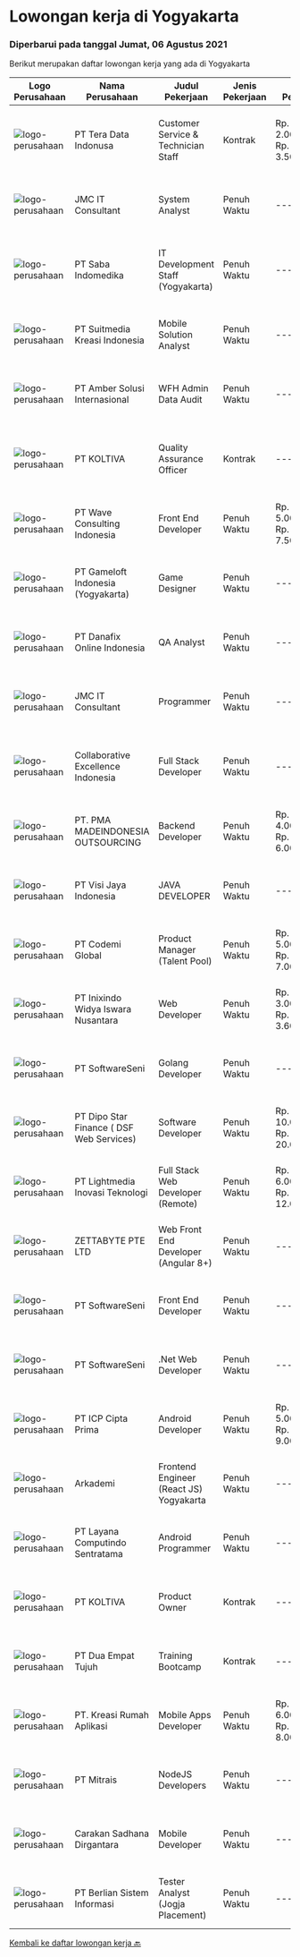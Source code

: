
  # Lowongan kerja di Yogyakarta

  ### Diperbarui pada tanggal Jumat, 06 Agustus 2021

  Berikut merupakan daftar lowongan kerja yang ada di Yogyakarta

  |Logo Perusahaan | Nama Perusahaan | Judul Pekerjaan | Jenis Pekerjaan | Gaji Pekerjaan | Lokasi | Deskripsi | Tanggal diunggah | Pranala |
  | -------------- | --------------- | --------------- | --------- | --------- | -------------- | ------- | ----------- | ----------- |
  |![logo-perusahaan](https://image-service-cdn.seek.com.au/2a9127ac3fd3db07b1d723c6316f9c097591f346/ee4dce1061f3f616224767ad58cb2fc751b8d2dc)|PT Tera Data Indonusa|Customer Service & Technician Staff|Kontrak|Rp. 2.000.000-Rp. 3.500.000|Yogyakarta|Deskripsi Pekerjaan: Fast respon dalam menerima keluhan pelanggan. Menerima dan menjawab telepon masuk. Mampu bekerjasama dengan divisi lain termasuk...|Kamis, 05 Agustus 2021|https://www.jobstreet.co.id/id/job/customer-service-technician-staff-3594542?token=0~8328db38-5bf7-4d0c-8cb2-aad3d46a32dc&sectionRank=1&jobId=jobstreet-id-job-3594542|
|![logo-perusahaan](https://image-service-cdn.seek.com.au/a2204a6f248fedfcfbb4d393e68e7d11a2931c9a/ee4dce1061f3f616224767ad58cb2fc751b8d2dc)|JMC IT Consultant|System Analyst|Penuh Waktu|---|Bantul|Greetings!We are growing IT Consultant that focused on E-Gov industry. Within 12 years, we are already helping more than 300 IT development in...|Kamis, 05 Agustus 2021|https://www.jobstreet.co.id/id/job/system-analyst-3581615?token=0~8328db38-5bf7-4d0c-8cb2-aad3d46a32dc&sectionRank=2&jobId=jobstreet-id-job-3581615|
|![logo-perusahaan](https://image-service-cdn.seek.com.au/fd4e0e8b1c4e3845b01f36c504d8073041e3b470/ee4dce1061f3f616224767ad58cb2fc751b8d2dc)|PT Saba Indomedika|IT Development Staff (Yogyakarta)|Penuh Waktu|---|Yogyakarta|Deskripsi Pekerjaan Membuat program untuk kebutuhan perusahaan khususnya aplikasi Finance Memformulasikan spesifikasi program dan basic prototypes...|Rabu, 04 Agustus 2021|https://www.jobstreet.co.id/id/job/it-development-staff-yogyakarta-3585518?token=0~8328db38-5bf7-4d0c-8cb2-aad3d46a32dc&sectionRank=3&jobId=jobstreet-id-job-3585518|
|![logo-perusahaan](https://image-service-cdn.seek.com.au/d1d6d9e7af7147dee7b7111b97e67641fcf252e0/ee4dce1061f3f616224767ad58cb2fc751b8d2dc)|PT Suitmedia Kreasi Indonesia|Mobile Solution Analyst|Penuh Waktu|---|Jakarta Raya|Role: You will analyze, design, and deliver high-quality mobile applications. Responsibilities: Conduct research to understand what clients need and...|Rabu, 04 Agustus 2021|https://www.jobstreet.co.id/id/job/mobile-solution-analyst-3593010?token=0~8328db38-5bf7-4d0c-8cb2-aad3d46a32dc&sectionRank=4&jobId=jobstreet-id-job-3593010|
|![logo-perusahaan](https://us.123rf.com/450wm/pavelstasevich/pavelstasevich1811/pavelstasevich181101027/112815900-stock-vector-no-image-available-icon-flat-vector.jpg?ver=6)|PT Amber Solusi Internasional|WFH Admin Data Audit|Penuh Waktu|---|Bali|Job Responsibilities: Data extraction, preparation, formula-calculation, formatting, cleaning up (this can be for item master data, pricing, customer...|Rabu, 04 Agustus 2021|https://www.jobstreet.co.id/id/job/wfh-admin-data-audit-3592720?token=0~8328db38-5bf7-4d0c-8cb2-aad3d46a32dc&sectionRank=5&jobId=jobstreet-id-job-3592720|
|![logo-perusahaan](https://image-service-cdn.seek.com.au/c722a803b1d921d6d97b57b4df8a14b7a3bb09c5/ee4dce1061f3f616224767ad58cb2fc751b8d2dc)|PT KOLTIVA|Quality Assurance Officer|Kontrak|---|Yogyakarta|Melakukan pengujian dan dokumentasi aplikasi serta memberi pelatihan kepada pengguna aplikasi. Berhubungan dengan tim internal (misalnya pengembang...|Selasa, 03 Agustus 2021|https://www.jobstreet.co.id/id/job/quality-assurance-officer-3592270?token=0~8328db38-5bf7-4d0c-8cb2-aad3d46a32dc&sectionRank=6&jobId=jobstreet-id-job-3592270|
|![logo-perusahaan](https://image-service-cdn.seek.com.au/d2e13c1755cfcfdfcb7b7635f1ecbc768f39f325/ee4dce1061f3f616224767ad58cb2fc751b8d2dc)|PT Wave Consulting Indonesia|Front End Developer|Penuh Waktu|Rp. 5.000.000-Rp. 7.500.000|Jawa Timur|Remote Front End Developer (WFH)Fantastic opportunity for a talented and highly motivated Javascript Developer with 3+ years experience to join our...|Kamis, 05 Agustus 2021|https://www.jobstreet.co.id/id/job/front-end-developer-3582387?token=0~8328db38-5bf7-4d0c-8cb2-aad3d46a32dc&sectionRank=7&jobId=jobstreet-id-job-3582387|
|![logo-perusahaan](https://image-service-cdn.seek.com.au/0daa4958d250bc94afa505066b2907db3257e6fc/ee4dce1061f3f616224767ad58cb2fc751b8d2dc)|PT Gameloft Indonesia (Yogyakarta)|Game Designer|Penuh Waktu|---|Yogyakarta|Job DescriptionFrom the beginning of your journey with us you will: Conceptualize and design new features for world class mobile games Work on action...|Rabu, 04 Agustus 2021|https://www.jobstreet.co.id/id/job/game-designer-3593233?token=0~8328db38-5bf7-4d0c-8cb2-aad3d46a32dc&sectionRank=8&jobId=jobstreet-id-job-3593233|
|![logo-perusahaan](https://image-service-cdn.seek.com.au/e3bd41a0db66cdcdd4b78343dfdcc4a969a0e7c5/ee4dce1061f3f616224767ad58cb2fc751b8d2dc)|PT Danafix Online Indonesia|QA Analyst|Penuh Waktu|---|Yogyakarta|Job requirements Bachelor's Degree in Computer Science, Information Technology, Computer Engineering, and any related field Experience in Automation...|Rabu, 04 Agustus 2021|https://www.jobstreet.co.id/id/job/qa-analyst-3585478?token=0~8328db38-5bf7-4d0c-8cb2-aad3d46a32dc&sectionRank=9&jobId=jobstreet-id-job-3585478|
|![logo-perusahaan](https://image-service-cdn.seek.com.au/a2204a6f248fedfcfbb4d393e68e7d11a2931c9a/ee4dce1061f3f616224767ad58cb2fc751b8d2dc)|JMC IT Consultant|Programmer|Penuh Waktu|---|Bantul|Greetings! We are growing IT Consultant that focused on E-Gov industry. Within 12 years, we are already helping more than 300 IT development in...|Selasa, 03 Agustus 2021|https://www.jobstreet.co.id/id/job/programmer-3581284?token=0~8328db38-5bf7-4d0c-8cb2-aad3d46a32dc&sectionRank=10&jobId=jobstreet-id-job-3581284|
|![logo-perusahaan](https://image-service-cdn.seek.com.au/7145b1ba6bc0dbd678e2bf86d776dd2b1b9b81f6/ee4dce1061f3f616224767ad58cb2fc751b8d2dc)|Collaborative Excellence Indonesia|Full Stack Developer|Penuh Waktu|---|Jakarta Raya|Responsibilities: Work with Business/Product Owners/product development team/Project Manager to design, develop, maintain and enhance web-based &amp;...|Kamis, 05 Agustus 2021|https://www.jobstreet.co.id/id/job/full-stack-developer-3582381?token=0~8328db38-5bf7-4d0c-8cb2-aad3d46a32dc&sectionRank=11&jobId=jobstreet-id-job-3582381|
|![logo-perusahaan](https://image-service-cdn.seek.com.au/a9061fe678ca53d6b3b0370f9c3b5f298a9e6fcc/ee4dce1061f3f616224767ad58cb2fc751b8d2dc)|PT. PMA MADEINDONESIA OUTSOURCING|Backend Developer|Penuh Waktu|Rp. 4.000.000-Rp. 6.000.000|Sleman|MadeIndonesia was founded in 2012. What started with outsourcing only web development has now grown into a complete package of services. In addition...|Kamis, 05 Agustus 2021|https://www.jobstreet.co.id/id/job/backend-developer-3593875?token=0~8328db38-5bf7-4d0c-8cb2-aad3d46a32dc&sectionRank=12&jobId=jobstreet-id-job-3593875|
|![logo-perusahaan](https://image-service-cdn.seek.com.au/271604a60db206de27f2dac5a79303874f1d7f2f/ee4dce1061f3f616224767ad58cb2fc751b8d2dc)|PT Visi Jaya Indonesia|JAVA DEVELOPER|Penuh Waktu|---|Jakarta Selatan|Build your Career with Eidupay!We are looking for Java Developer to be part of our team in Jakarta and Jogja.Job Reponsibility Develop a scalable and...|Kamis, 05 Agustus 2021|https://www.jobstreet.co.id/id/job/java-developer-3586630?token=0~8328db38-5bf7-4d0c-8cb2-aad3d46a32dc&sectionRank=13&jobId=jobstreet-id-job-3586630|
|![logo-perusahaan](https://image-service-cdn.seek.com.au/8149326804c05fbb07b7e748fec1155fc8788f12/ee4dce1061f3f616224767ad58cb2fc751b8d2dc)|PT Codemi Global|Product Manager (Talent Pool)|Penuh Waktu|Rp. 5.000.000-Rp. 7.000.000|Yogyakarta|Working in Yogyakarta but willing to business travel to Jakarta At least 3 years of experience in Product Management Experience in Mobile App Product...|Rabu, 04 Agustus 2021|https://www.jobstreet.co.id/id/job/product-manager-talent-pool-3592935?token=0~8328db38-5bf7-4d0c-8cb2-aad3d46a32dc&sectionRank=14&jobId=jobstreet-id-job-3592935|
|![logo-perusahaan](https://image-service-cdn.seek.com.au/c6be85c00c4c8b7fd45d294fedbf7192ba728bbe/ee4dce1061f3f616224767ad58cb2fc751b8d2dc)|PT Inixindo Widya Iswara Nusantara|Web Developer|Penuh Waktu|Rp. 3.000.000-Rp. 3.600.000|Yogyakarta|Mengembangkan aplikasi internal perusahaan Melakukan test integrasi sistem Mengembangkan aplikasi berbasis web Persyaratan Minimal D3 Teknik...|Rabu, 04 Agustus 2021|https://www.jobstreet.co.id/id/job/web-developer-3592650?token=0~8328db38-5bf7-4d0c-8cb2-aad3d46a32dc&sectionRank=15&jobId=jobstreet-id-job-3592650|
|![logo-perusahaan](https://image-service-cdn.seek.com.au/c05a3e3e627c08dd9cbb310c1a48f4a5a42787b6/ee4dce1061f3f616224767ad58cb2fc751b8d2dc)|PT SoftwareSeni|Golang Developer|Penuh Waktu|---|Yogyakarta|SoftwareSeni is a Software Development Company based in Yogyakarta &amp; Sydney, Australia. We have been designing and developing phone apps,...|Rabu, 04 Agustus 2021|https://www.jobstreet.co.id/id/job/golang-developer-3593067?token=0~8328db38-5bf7-4d0c-8cb2-aad3d46a32dc&sectionRank=16&jobId=jobstreet-id-job-3593067|
|![logo-perusahaan](https://us.123rf.com/450wm/pavelstasevich/pavelstasevich1811/pavelstasevich181101027/112815900-stock-vector-no-image-available-icon-flat-vector.jpg?ver=6)|PT Dipo Star Finance ( DSF Web Services)|Software Developer|Penuh Waktu|Rp. 10.000.000-Rp. 20.000.000|Jakarta Pusat|Job Description Collaborate with cross-functional teams (Sales, Marketing, Hardware, Product, Mobile, DevOps, UX, Data Science, Data Engineering, QA,...|Rabu, 04 Agustus 2021|https://www.jobstreet.co.id/id/job/software-developer-3585631?token=0~8328db38-5bf7-4d0c-8cb2-aad3d46a32dc&sectionRank=17&jobId=jobstreet-id-job-3585631|
|![logo-perusahaan](https://image-service-cdn.seek.com.au/ebfe0f91667a47547f62ce1bea5320e2313e817f/ee4dce1061f3f616224767ad58cb2fc751b8d2dc)|PT Lightmedia Inovasi Teknologi|Full Stack Web Developer (Remote)|Penuh Waktu|Rp. 6.000.000-Rp. 12.000.000|Jakarta Raya|Responsibilities:  Design and develop web applications from the existing framework Develop, test and support technical solutions across a full-stack...|Kamis, 05 Agustus 2021|https://www.jobstreet.co.id/id/job/full-stack-web-developer-remote-3593613?token=0~8328db38-5bf7-4d0c-8cb2-aad3d46a32dc&sectionRank=18&jobId=jobstreet-id-job-3593613|
|![logo-perusahaan](https://image-service-cdn.seek.com.au/d6f07ae1ef1c30933944876d0a20460f9f186c19/ee4dce1061f3f616224767ad58cb2fc751b8d2dc)|ZETTABYTE PTE LTD|Web Front End Developer (Angular 8+)|Penuh Waktu|---|Yogyakarta|Company IntroductionZettabyte is a software development company that focuses on the education sector. We work together with our multicultural team...|Selasa, 03 Agustus 2021|https://www.jobstreet.co.id/id/job/web-front-end-developer-angular-8-3580526?token=0~8328db38-5bf7-4d0c-8cb2-aad3d46a32dc&sectionRank=19&jobId=jobstreet-id-job-3580526|
|![logo-perusahaan](https://image-service-cdn.seek.com.au/c05a3e3e627c08dd9cbb310c1a48f4a5a42787b6/ee4dce1061f3f616224767ad58cb2fc751b8d2dc)|PT SoftwareSeni|Front End Developer|Penuh Waktu|---|Yogyakarta|SoftwareSeni is a Software Development Company based in Yogyakarta &amp; Sydney, Australia. We have been designing and developing phone apps,...|Rabu, 04 Agustus 2021|https://www.jobstreet.co.id/id/job/front-end-developer-3592556?token=0~8328db38-5bf7-4d0c-8cb2-aad3d46a32dc&sectionRank=20&jobId=jobstreet-id-job-3592556|
|![logo-perusahaan](https://image-service-cdn.seek.com.au/c05a3e3e627c08dd9cbb310c1a48f4a5a42787b6/ee4dce1061f3f616224767ad58cb2fc751b8d2dc)|PT SoftwareSeni|.Net Web Developer|Penuh Waktu|---|Yogyakarta|SoftwareSeni is a Software Development Company based in Yogyakarta &amp; Sydney, Australia. We have been designing and developing phone apps,...|Selasa, 03 Agustus 2021|https://www.jobstreet.co.id/id/job/net-web-developer-3591585?token=0~8328db38-5bf7-4d0c-8cb2-aad3d46a32dc&sectionRank=21&jobId=jobstreet-id-job-3591585|
|![logo-perusahaan](https://image-service-cdn.seek.com.au/f9a61a530fbecf7f0145f2ea56b5b4d8ccdad5d1/ee4dce1061f3f616224767ad58cb2fc751b8d2dc)|PT ICP Cipta Prima|Android Developer|Penuh Waktu|Rp. 5.000.000-Rp. 9.000.000|Yogyakarta|Persyaratan: Mahir dalam Android Native Berpengalaman atau dapat menggunakan kotlin merupakan nilai tambah Berpengalaman dalam Hybird Mobile...|Selasa, 03 Agustus 2021|https://www.jobstreet.co.id/id/job/android-developer-3580756?token=0~8328db38-5bf7-4d0c-8cb2-aad3d46a32dc&sectionRank=22&jobId=jobstreet-id-job-3580756|
|![logo-perusahaan](https://image-service-cdn.seek.com.au/bfb3f9e848a52f5279dad0e2d966834cbc95dbec/ee4dce1061f3f616224767ad58cb2fc751b8d2dc)|Arkademi|Frontend Engineer (React JS) Yogyakarta|Penuh Waktu|---|Yogyakarta|Key Responsibilities: Create and maintenance frontend website using ReactJS and API Create reusable components and front-end libraries for future...|Rabu, 04 Agustus 2021|https://www.jobstreet.co.id/id/job/frontend-engineer-react-js-yogyakarta-3593212?token=0~8328db38-5bf7-4d0c-8cb2-aad3d46a32dc&sectionRank=23&jobId=jobstreet-id-job-3593212|
|![logo-perusahaan](https://image-service-cdn.seek.com.au/613f901daeb8be2d89c655ebdc2b9758473108d8/ee4dce1061f3f616224767ad58cb2fc751b8d2dc)|PT Layana Computindo Sentratama|Android Programmer|Penuh Waktu|---|Yogyakarta|Syarat: Menguasai pemrograman aplikasi Android, menggunakan Kotlin Menguasai Android Studio Memahami XML, Android SDK, Firebase, MySQL, Google API,...|Senin, 02 Agustus 2021|https://www.jobstreet.co.id/id/job/android-programmer-3591126?token=0~8328db38-5bf7-4d0c-8cb2-aad3d46a32dc&sectionRank=24&jobId=jobstreet-id-job-3591126|
|![logo-perusahaan](https://image-service-cdn.seek.com.au/c722a803b1d921d6d97b57b4df8a14b7a3bb09c5/ee4dce1061f3f616224767ad58cb2fc751b8d2dc)|PT KOLTIVA|Product Owner|Kontrak|---|Yogyakarta|Responsibilities:Product Owner responsibility is to ensures their products offer optimal value to potential customers. Interface with customers,...|Sabtu, 31 Juli 2021|https://www.jobstreet.co.id/id/job/product-owner-3582719?token=0~8328db38-5bf7-4d0c-8cb2-aad3d46a32dc&sectionRank=25&jobId=jobstreet-id-job-3582719|
|![logo-perusahaan](https://image-service-cdn.seek.com.au/d2d3884bcbeff9e992cca4e05452eaf9f393eaeb/ee4dce1061f3f616224767ad58cb2fc751b8d2dc)|PT Dua Empat Tujuh|Training Bootcamp|Kontrak|---|Yogyakarta|Kualifikasi: SMK, D3, S1 TKJ, RPL, Sistem Informasi / Teknik Informatika Mengerti algoritma pemrograman Menguasai minimal satu bahasa pemrograman...|Selasa, 03 Agustus 2021|https://www.jobstreet.co.id/id/job/training-bootcamp-3591426?token=0~8328db38-5bf7-4d0c-8cb2-aad3d46a32dc&sectionRank=26&jobId=jobstreet-id-job-3591426|
|![logo-perusahaan](https://image-service-cdn.seek.com.au/13f7466ed464c1e6442064fa0564efac70e6da12/ee4dce1061f3f616224767ad58cb2fc751b8d2dc)|PT. Kreasi Rumah Aplikasi|Mobile Apps Developer|Penuh Waktu|Rp. 6.000.000-Rp. 8.000.000|Bantul|Memiliki pengalaman 2-5 tahun dalam pengembangan aplikasi mobile (wajib menyertakan portofio). Berpengalaman dalam menggunakan Dart dan Flutter....|Senin, 02 Agustus 2021|https://www.jobstreet.co.id/id/job/mobile-apps-developer-3580338?token=0~8328db38-5bf7-4d0c-8cb2-aad3d46a32dc&sectionRank=27&jobId=jobstreet-id-job-3580338|
|![logo-perusahaan](https://image-service-cdn.seek.com.au/969b0c47f133a1e0155056a5d964c63953dd6304/ee4dce1061f3f616224767ad58cb2fc751b8d2dc)|PT Mitrais|NodeJS Developers|Penuh Waktu|---|Bali|Build your Career with Mitrais! We're urgently looking for experienced NodeJS Developers to be part of our team for an immediate start.Our client is a...|Sabtu, 31 Juli 2021|https://www.jobstreet.co.id/id/job/nodejs-developers-3579307?token=0~8328db38-5bf7-4d0c-8cb2-aad3d46a32dc&sectionRank=28&jobId=jobstreet-id-job-3579307|
|![logo-perusahaan](https://us.123rf.com/450wm/pavelstasevich/pavelstasevich1811/pavelstasevich181101027/112815900-stock-vector-no-image-available-icon-flat-vector.jpg?ver=6)|Carakan Sadhana Dirgantara|Mobile Developer|Penuh Waktu|---|Sleman|Kualifikasi : Pendidikan SMA/SMK, D3, S1 Memahami Fundamental JavaScript Familiar dengan Ecma Script 6 Mampu bekerja dengan framework React Native...|Rabu, 04 Agustus 2021|https://www.jobstreet.co.id/id/job/mobile-developer-3593094?token=0~8328db38-5bf7-4d0c-8cb2-aad3d46a32dc&sectionRank=29&jobId=jobstreet-id-job-3593094|
|![logo-perusahaan](https://image-service-cdn.seek.com.au/ccc0df9110fd5f01c647c290b339361a3aae7efb/ee4dce1061f3f616224767ad58cb2fc751b8d2dc)|PT Berlian Sistem Informasi|Tester Analyst (Jogja Placement)|Penuh Waktu|---|Yogyakarta|Minimum Requirements : Bachelor of Computer Science / Information System or equivalent professional experience in software development and testing At...|Minggu, 01 Agustus 2021|https://www.jobstreet.co.id/id/job/tester-analyst-jogja-placement-3590211?token=0~8328db38-5bf7-4d0c-8cb2-aad3d46a32dc&sectionRank=30&jobId=jobstreet-id-job-3590211|


  [Kembali ke daftar lowongan kerja 🔙](../README.md#daftar-lowongan-kerja)
  